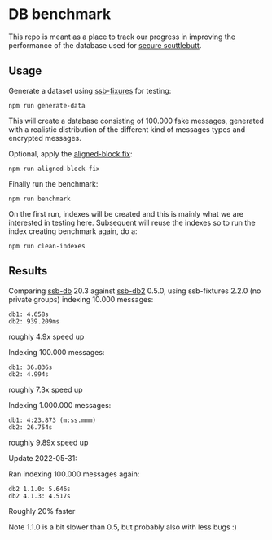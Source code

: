 <!--
SPDX-FileCopyrightText: 2021 Anders Rune Jensen

SPDX-License-Identifier: CC-BY-4.0
-->

# DB benchmark

This repo is meant as a place to track our progress in improving the
performance of the database used for [secure
scuttlebutt](https://github.com/ssbc/).

## Usage

Generate a dataset using [ssb-fixures](https://github.com/ssb-ngi-pointer/ssb-fixtures/) for testing:
```
npm run generate-data
```

This will create a database consisting of 100.000 fake messages,
generated with a realistic distribution of the different kind of
messages types and encrypted messages.

Optional, apply the [aligned-block fix](https://github.com/flumedb/aligned-block-file/pull/11):
```
npm run aligned-block-fix
```

Finally run the benchmark:
```
npm run benchmark
```

On the first run, indexes will be created and this is mainly what we
are interested in testing here. Subsequent will reuse the indexes so
to run the index creating benchmark again, do a:
```
npm run clean-indexes
```

## Results

Comparing [ssb-db](https://github.com/ssbc/ssb-db/) 20.3 against
[ssb-db2](https://github.com/ssb-ngi-pointer/ssb-db2) 0.5.0, using
ssb-fixtures 2.2.0 (no private groups) indexing 10.000 messages:
```
db1: 4.658s
db2: 939.209ms
```
roughly 4.9x speed up

Indexing 100.000 messages:
```
db1: 36.836s
db2: 4.994s
```
roughly 7.3x speed up

Indexing 1.000.000 messages:
```
db1: 4:23.873 (m:ss.mmm)
db2: 26.754s
```
roughly 9.89x speed up

Update 2022-05-31:

Ran indexing 100.000 messages again:
```
db2 1.1.0: 5.646s
db2 4.1.3: 4.517s
```

Roughly 20% faster

Note 1.1.0 is a bit slower than 0.5, but probably also with less bugs
:)
